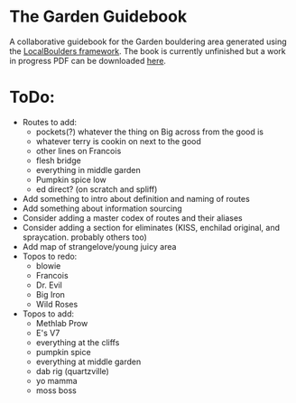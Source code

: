# The Garden Guidebook
 A collaborative guidebook for the Garden bouldering area generated using the [LocalBoulders framework](https://github.com/AndrewChild/LocalBoulders). The book is currently unfinished but a work in progress PDF can be downloaded [here](https://github.com/AndrewChild/The-Garden-Guidebook/raw/main/guideBook.pdf).

# ToDo:
- Routes to add:
	- pockets(?) whatever the thing on Big across from the good is
	- whatever terry is cookin on next to the good
	- other lines on Francois
	- flesh bridge
	- everything in middle garden
	- Pumpkin spice low
	- ed direct? (on scratch and spliff)
- Add something to intro about definition and naming of routes
- Add something about information sourcing
- Consider adding a master codex of routes and their aliases
- Consider adding a section for eliminates (KISS, enchilad original, and spraycation. probably others too)
- Add map of strangelove/young juicy area
- Topos to redo:
	- blowie
	- Francois
	- Dr. Evil
	- Big Iron
	- Wild Roses
- Topos to add:
	- Methlab Prow
	- E's V7
	- everything at the cliffs
	- pumpkin spice
	- everything at middle garden
	- dab rig (quartzville)
	- yo mamma
	- moss boss
